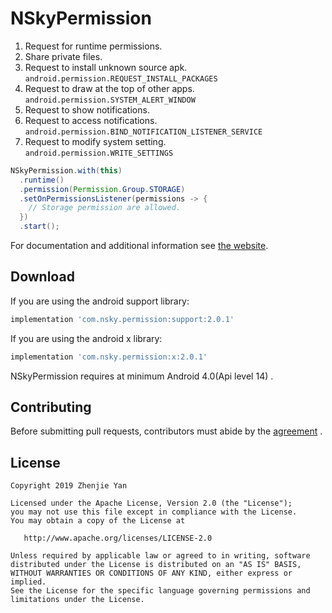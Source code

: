 ﻿# NSkyPermission
1. Request for runtime permissions.  
2. Share private files.  
3. Request to install unknown source apk.  
  `android.permission.REQUEST_INSTALL_PACKAGES`
4. Request to draw at the top of other apps.  
  `android.permission.SYSTEM_ALERT_WINDOW`
5. Request to show notifications.  
6. Request to access notifications.  
  `android.permission.BIND_NOTIFICATION_LISTENER_SERVICE`
7. Request to modify system setting.  
  `android.permission.WRITE_SETTINGS`

```java
NSkyPermission.with(this)
  .runtime()
  .permission(Permission.Group.STORAGE)
  .setOnPermissionsListener(permissions -> {
    // Storage permission are allowed.
  })
  .start();
```

For documentation and additional information see [the website](https://www.yanzhenjie.com/NSkyPermission).

## Download
If you are using the android support library:
```groovy
implementation 'com.nsky.permission:support:2.0.1'
```

If you are using the android x library:
```groovy
implementation 'com.nsky.permission:x:2.0.1'
```

NSkyPermission requires at minimum Android 4.0(Api level 14) .

## Contributing
Before submitting pull requests, contributors must abide by the [agreement](CONTRIBUTING.md) .

## License
```text
Copyright 2019 Zhenjie Yan

Licensed under the Apache License, Version 2.0 (the "License");
you may not use this file except in compliance with the License.
You may obtain a copy of the License at

   http://www.apache.org/licenses/LICENSE-2.0

Unless required by applicable law or agreed to in writing, software
distributed under the License is distributed on an "AS IS" BASIS,
WITHOUT WARRANTIES OR CONDITIONS OF ANY KIND, either express or implied.
See the License for the specific language governing permissions and
limitations under the License.
```